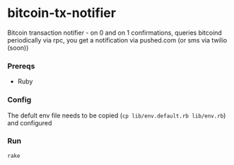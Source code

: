 # bitcoin-tx-notifier

Bitcoin transaction notifier - on 0 and on 1 confirmations, queries bitcoind periodically via rpc, you get a notification via pushed.com (or sms via twilio (soon))


### Prereqs

- Ruby


### Config

The defult env file needs to be copied (`cp lib/env.default.rb lib/env.rb`) and configured


### Run

    rake
